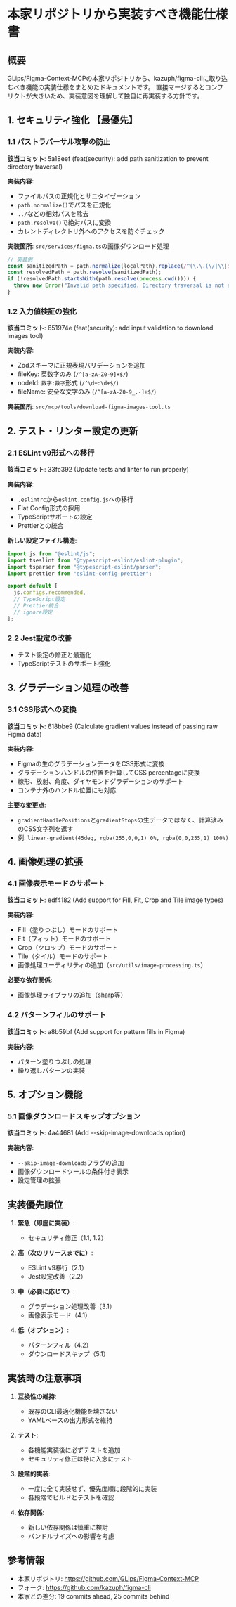 # 本家リポジトリから実装すべき機能仕様書

## 概要
GLips/Figma-Context-MCPの本家リポジトリから、kazuph/figma-cliに取り込むべき機能の実装仕様をまとめたドキュメントです。
直接マージするとコンフリクトが大きいため、実装意図を理解して独自に再実装する方針です。

## 1. セキュリティ強化 【最優先】

### 1.1 パストラバーサル攻撃の防止
**該当コミット**: 5a18eef (feat(security): add path sanitization to prevent directory traversal)

**実装内容**:
- ファイルパスの正規化とサニタイゼーション
- `path.normalize()`でパスを正規化
- `../`などの相対パスを除去
- `path.resolve()`で絶対パスに変換
- カレントディレクトリ外へのアクセスを防ぐチェック

**実装箇所**: `src/services/figma.ts`の画像ダウンロード処理

```typescript
// 実装例
const sanitizedPath = path.normalize(localPath).replace(/^(\.\.(\/|\\|$))+/, '');
const resolvedPath = path.resolve(sanitizedPath);
if (!resolvedPath.startsWith(path.resolve(process.cwd()))) {
  throw new Error("Invalid path specified. Directory traversal is not allowed.");
}
```

### 1.2 入力値検証の強化
**該当コミット**: 651974e (feat(security): add input validation to download images tool)

**実装内容**:
- Zodスキーマに正規表現バリデーションを追加
- fileKey: 英数字のみ (`/^[a-zA-Z0-9]+$/`)
- nodeId: `数字:数字`形式 (`/^\d+:\d+$/`)
- fileName: 安全な文字のみ (`/^[a-zA-Z0-9_.-]+$/`)

**実装箇所**: `src/mcp/tools/download-figma-images-tool.ts`

## 2. テスト・リンター設定の更新

### 2.1 ESLint v9形式への移行
**該当コミット**: 33fc392 (Update tests and linter to run properly)

**実装内容**:
- `.eslintrc`から`eslint.config.js`への移行
- Flat Config形式の採用
- TypeScriptサポートの設定
- Prettierとの統合

**新しい設定ファイル構造**:
```javascript
import js from "@eslint/js";
import tseslint from "@typescript-eslint/eslint-plugin";
import tsparser from "@typescript-eslint/parser";
import prettier from "eslint-config-prettier";

export default [
  js.configs.recommended,
  // TypeScript設定
  // Prettier統合
  // ignore設定
];
```

### 2.2 Jest設定の改善
- テスト設定の修正と最適化
- TypeScriptテストのサポート強化

## 3. グラデーション処理の改善

### 3.1 CSS形式への変換
**該当コミット**: 618bbe9 (Calculate gradient values instead of passing raw Figma data)

**実装内容**:
- Figmaの生のグラデーションデータをCSS形式に変換
- グラデーションハンドルの位置を計算してCSS percentageに変換
- 線形、放射、角度、ダイヤモンドグラデーションのサポート
- コンテナ外のハンドル位置にも対応

**主要な変更点**:
- `gradientHandlePositions`と`gradientStops`の生データではなく、計算済みのCSS文字列を返す
- 例: `linear-gradient(45deg, rgba(255,0,0,1) 0%, rgba(0,0,255,1) 100%)`

## 4. 画像処理の拡張

### 4.1 画像表示モードのサポート
**該当コミット**: edf4182 (Add support for Fill, Fit, Crop and Tile image types)

**実装内容**:
- Fill（塗りつぶし）モードのサポート
- Fit（フィット）モードのサポート  
- Crop（クロップ）モードのサポート
- Tile（タイル）モードのサポート
- 画像処理ユーティリティの追加（`src/utils/image-processing.ts`）

**必要な依存関係**:
- 画像処理ライブラリの追加（sharp等）

### 4.2 パターンフィルのサポート
**該当コミット**: a8b59bf (Add support for pattern fills in Figma)

**実装内容**:
- パターン塗りつぶしの処理
- 繰り返しパターンの実装

## 5. オプション機能

### 5.1 画像ダウンロードスキップオプション
**該当コミット**: 4a44681 (Add --skip-image-downloads option)

**実装内容**:
- `--skip-image-downloads`フラグの追加
- 画像ダウンロードツールの条件付き表示
- 設定管理の拡張

## 実装優先順位

1. **緊急（即座に実装）**:
   - セキュリティ修正（1.1, 1.2）

2. **高（次のリリースまでに）**:
   - ESLint v9移行（2.1）
   - Jest設定改善（2.2）

3. **中（必要に応じて）**:
   - グラデーション処理改善（3.1）
   - 画像表示モード（4.1）

4. **低（オプション）**:
   - パターンフィル（4.2）
   - ダウンロードスキップ（5.1）

## 実装時の注意事項

1. **互換性の維持**:
   - 既存のCLI最適化機能を壊さない
   - YAMLベースの出力形式を維持

2. **テスト**:
   - 各機能実装後に必ずテストを追加
   - セキュリティ修正は特に入念にテスト

3. **段階的実装**:
   - 一度に全て実装せず、優先度順に段階的に実装
   - 各段階でビルドとテストを確認

4. **依存関係**:
   - 新しい依存関係は慎重に検討
   - バンドルサイズへの影響を考慮

## 参考情報

- 本家リポジトリ: https://github.com/GLips/Figma-Context-MCP
- フォーク: https://github.com/kazuph/figma-cli
- 本家との差分: 19 commits ahead, 25 commits behind